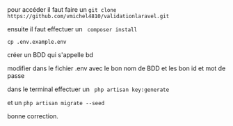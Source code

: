 ##

pour accéder il faut faire un ```git clone https://github.com/vmichel4810/validationlaravel.git``` 

ensuite il faut effectuer un ``` composer install```

```cp .env.example.env```

créer un BDD qui s'appelle bd

modifier dans le fichier .env avec le bon nom de BDD et les bon id et mot de passe

dans le terminal effectuer un ``` php artisan key:generate```

et un ```php artisan migrate --seed```

bonne correction.
